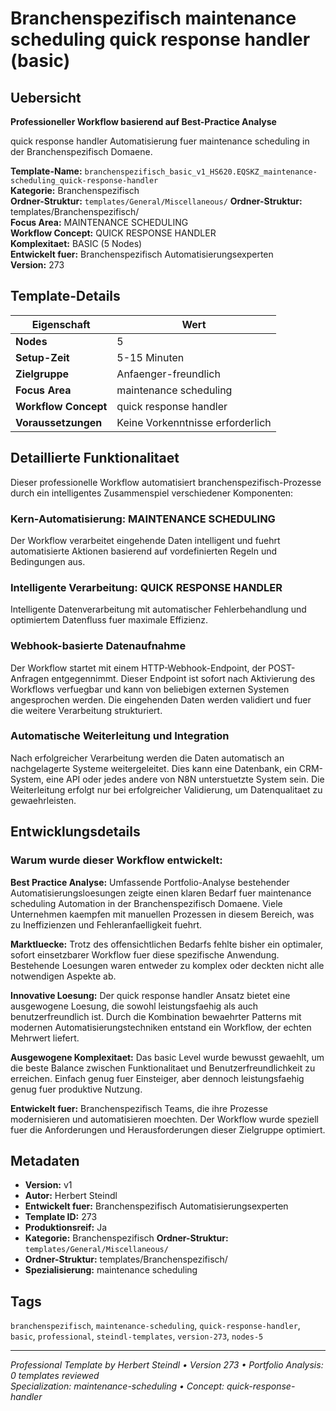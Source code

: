 # Branchenspezifisch maintenance scheduling quick response handler (basic)

## Uebersicht

**Professioneller Workflow basierend auf Best-Practice Analyse**

quick response handler Automatisierung fuer maintenance scheduling in der Branchenspezifisch Domaene.

**Template-Name:** `branchenspezifisch_basic_v1_HS620.EQSKZ_maintenance-scheduling_quick-response-handler`  
**Kategorie:** Branchenspezifisch  
**Ordner-Struktur:** `templates/General/Miscellaneous/`
**Ordner-Struktur:** templates/Branchenspezifisch/  
**Focus Area:** MAINTENANCE SCHEDULING  
**Workflow Concept:** QUICK RESPONSE HANDLER  
**Komplexitaet:** BASIC (5 Nodes)  
**Entwickelt fuer:** Branchenspezifisch Automatisierungsexperten  
**Version:** 273

## Template-Details

| **Eigenschaft** | **Wert** |
|------------------|----------|
| **Nodes** | 5 |
| **Setup-Zeit** | 5-15 Minuten |
| **Zielgruppe** | Anfaenger-freundlich |
| **Focus Area** | maintenance scheduling |
| **Workflow Concept** | quick response handler |
| **Voraussetzungen** | Keine Vorkenntnisse erforderlich |

## Detaillierte Funktionalitaet

Dieser professionelle Workflow automatisiert branchenspezifisch-Prozesse durch ein intelligentes Zusammenspiel verschiedener Komponenten:

### Kern-Automatisierung: MAINTENANCE SCHEDULING
Der Workflow verarbeitet eingehende Daten intelligent und fuehrt automatisierte Aktionen basierend auf vordefinierten Regeln und Bedingungen aus.

### Intelligente Verarbeitung: QUICK RESPONSE HANDLER
Intelligente Datenverarbeitung mit automatischer Fehlerbehandlung und optimiertem Datenfluss fuer maximale Effizienz.

### Webhook-basierte Datenaufnahme
Der Workflow startet mit einem HTTP-Webhook-Endpoint, der POST-Anfragen entgegennimmt. Dieser Endpoint ist sofort nach Aktivierung des Workflows verfuegbar und kann von beliebigen externen Systemen angesprochen werden. Die eingehenden Daten werden validiert und fuer die weitere Verarbeitung strukturiert.

### Automatische Weiterleitung und Integration
Nach erfolgreicher Verarbeitung werden die Daten automatisch an nachgelagerte Systeme weitergeleitet. Dies kann eine Datenbank, ein CRM-System, eine API oder jedes andere von N8N unterstuetzte System sein. Die Weiterleitung erfolgt nur bei erfolgreicher Validierung, um Datenqualitaet zu gewaehrleisten.





## Entwicklungsdetails

### Warum wurde dieser Workflow entwickelt:

**Best Practice Analyse:** Umfassende Portfolio-Analyse bestehender Automatisierungsloesungen zeigte einen klaren Bedarf fuer maintenance scheduling Automation in der Branchenspezifisch Domaene. Viele Unternehmen kaempfen mit manuellen Prozessen in diesem Bereich, was zu Ineffizienzen und Fehleranfaelligkeit fuehrt.

**Marktluecke:** Trotz des offensichtlichen Bedarfs fehlte bisher ein optimaler, sofort einsetzbarer Workflow fuer diese spezifische Anwendung. Bestehende Loesungen waren entweder zu komplex oder deckten nicht alle notwendigen Aspekte ab.

**Innovative Loesung:** Der quick response handler Ansatz bietet eine ausgewogene Loesung, die sowohl leistungsfaehig als auch benutzerfreundlich ist. Durch die Kombination bewaehrter Patterns mit modernen Automatisierungstechniken entstand ein Workflow, der echten Mehrwert liefert.

**Ausgewogene Komplexitaet:** Das basic Level wurde bewusst gewaehlt, um die beste Balance zwischen Funktionalitaet und Benutzerfreundlichkeit zu erreichen. Einfach genug fuer Einsteiger, aber dennoch leistungsfaehig genug fuer produktive Nutzung.

**Entwickelt fuer:** Branchenspezifisch Teams, die ihre Prozesse modernisieren und automatisieren moechten. Der Workflow wurde speziell fuer die Anforderungen und Herausforderungen dieser Zielgruppe optimiert.

## Metadaten

- **Version:** v1
- **Autor:** Herbert Steindl
- **Entwickelt fuer:** Branchenspezifisch Automatisierungsexperten
- **Template ID:** 273
- **Produktionsreif:** Ja
- **Kategorie:** Branchenspezifisch
**Ordner-Struktur:** `templates/General/Miscellaneous/`
- **Ordner-Struktur:** templates/Branchenspezifisch/
- **Spezialisierung:** maintenance scheduling

## Tags

`branchenspezifisch`, `maintenance-scheduling`, `quick-response-handler`, `basic`, `professional`, `steindl-templates`, `version-273`, `nodes-5`

---

*Professional Template by Herbert Steindl • Version 273 • Portfolio Analysis: 0 templates reviewed*  
*Specialization: maintenance-scheduling • Concept: quick-response-handler*